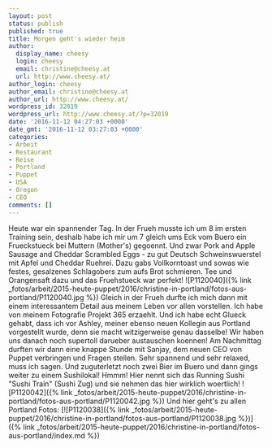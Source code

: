 ```yaml
---
layout: post
status: publish
published: true
title: Morgen geht's wieder heim
author:
  display_name: cheesy
  login: cheesy
  email: christine@cheesy.at
  url: http://www.cheesy.at/
author_login: cheesy
author_email: christine@cheesy.at
author_url: http://www.cheesy.at/
wordpress_id: 32019
wordpress_url: http://www.cheesy.at/?p=32019
date: '2016-11-12 04:27:03 +0000'
date_gmt: '2016-11-12 03:27:03 +0000'
categories:
- Arbeit
- Restaurant
- Reise
- Portland
- Puppet
- USA
- Oregon
- CEO
comments: []
---
```

Heute war ein spannender Tag. In der Frueh musste ich um 8 im ersten Training sein, deshalb habe ich mir um 7 gleich ums Eck vom Buero ein Frueckstueck bei Muttern (Mother's) gegoennt. Und zwar Pork and Apple Sausage and Cheddar Scrambled Eggs - zu gut Deutsch Schweinswuerstel mit Apfel und Cheddar Ruehrei. Dazu gabs Vollkorntoast und sowas wie festes, gesalzenes Schlagobers zum aufs Brot schmieren. Tee und Orangensaft dazu und das Fruehstueck war perfekt!
![P1120040]({% link _fotos/arbeit/2015-heute-puppet/2016/christine-in-portland/fotos-aus-portland/P1120040.jpg %})
Gleich in der Frueh durfte ich mich dann mit einem interessantem Detail aus meinem Leben vor allen vorstellen. Ich habe von meinem Fotografie Projekt 365 erzaehlt. Und ich habe echt Glueck gehabt, dass ich vor Ashley, meiner ebenso neuen Kollegin aus Portland vorgestellt wurde, denn sie macht witzigerweise genau dasselbe! Wir haben uns danach noch supertoll darueber austauschen koennen!
Am Nachmittag durften wir dann eine knappe Stunde mit Sanjay, dem neuen CEO von Puppet verbringen und Fragen stellen. Sehr spannend und sehr relaxed, muss ich sagen. Und zuguterletzt noch zwei Bier im Buero und dann gings weiter zu einem Sushilokal! Hmmm! Hier nennt sich das Running Sushi "Sushi Train" (Sushi Zug) und sie nehmen das hier wirklich woertlich!
![P1120042]({% link _fotos/arbeit/2015-heute-puppet/2016/christine-in-portland/fotos-aus-portland/P1120042.jpg %})
Und hier geht's zu allen Portland Fotos:
[![P1120038]({% link _fotos/arbeit/2015-heute-puppet/2016/christine-in-portland/fotos-aus-portland/P1120038.jpg %})]({% link _fotos/arbeit/2015-heute-puppet/2016/christine-in-portland/fotos-aus-portland/index.md %})
